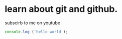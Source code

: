 # learn about git and github.
subscirb to me on youtube
``` javascript 
console.log ('hello world');
```